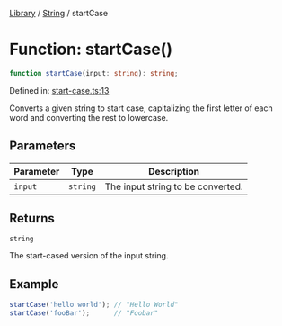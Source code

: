 <!-- markdownlint-disable -->
<!-- cspell: disable -->
[Library](../index.md) / [String](./index.md) / startCase

# Function: startCase()

```ts
function startCase(input: string): string;
```

Defined in: [start-case.ts:13](https://github.com/technobuddha/library/blob/main/src/start-case.ts#L13)

Converts a given string to start case, capitalizing the first letter of each word and converting the rest to lowercase.

## Parameters

| Parameter | Type | Description |
| ------ | ------ | ------ |
| `input` | `string` | The input string to be converted. |

## Returns

`string`

The start-cased version of the input string.

## Example

```typescript
startCase('hello world'); // "Hello World"
startCase('fooBar');      // "Foobar"
```

